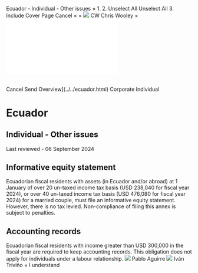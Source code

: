 Ecuador - Individual - Other issues
×
1.
2.
Unselect All
Unselect All
3.
Include Cover Page
Cancel
×
×
![](../../-/media/world-wide-tax-summaries/attachments/global---chris-wooley.ashx%3Frev=ac5e5f3223b34096b1afc2a6009c7320&revision=ac5e5f32-23b3-4096-b1af-c2a6009c7320&hash=859B7ADC84DC2CBEC9760E9E6EE7DE6D0A8BFCDF)
CW
Chris Wooley
×
![](other-issues.html)
######
Cancel
Send
Overview](../../ecuador.html)
Corporate
Individual
# Ecuador
## Individual - Other issues
Last reviewed - 06 September 2024
## Informative equity statement
Ecuadorian fiscal residents with assets (in Ecuador and/or abroad) at 1 January of over 20 un-taxed income tax basis (USD 238,040 for fiscal year 2024), or over 40 un-taxed income tax basis (USD 476,080 for fiscal year 2024) for a married couple, must file an informative equity statement. However, there is no tax levied. Non-compliance of filing this annex is subject to penalties.
## Accounting records
Ecuadorian fiscal residents with income greater than USD 300,000 in the fiscal year are required to keep accounting records. This obligation does not apply for individuals under a labour relationship.
![](../../-/media/world-wide-tax-summaries/attachments/ecuador---pablo-aguirre.ashx%3Frev=ead215c3e2d646c49bed465f3930bddd&revision=ead215c3-e2d6-46c4-9bed-465f3930bddd&hash=5D33F351E9CA8E1E0F7406D400836B5B0D5F0305)
Pablo Aguirre
![](../../-/media/world-wide-tax-summaries/ecuadorivan-dario-trivinofoto-itjpg20230901111730970.ashx%3Frev=da145a999c4642aa88727f983f185e8b&revision=da145a99-9c46-42aa-8872-7f983f185e8b&hash=FD728EDC72BB21E24A10CA23E36E88C399DFCB11)
Iván Triviño
×
I understand